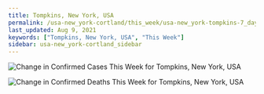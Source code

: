 ```yaml
---
title: Tompkins, New York, USA
permalink: /usa-new_york-cortland/this_week/usa-new_york-tompkins-7_days.html
last_updated: Aug 9, 2021
keywords: ["Tompkins, New York, USA", "This Week"]
sidebar: usa-new_york-cortland_sidebar
---
```


![Change in Confirmed Cases This Week for Tompkins, New York, USA](/covid_tracker/images/graphs/usa-new_york-tompkins-delta_confirmed-7_days_graph.png)

![Change in Confirmed Deaths This Week for Tompkins, New York, USA](/covid_tracker/images/graphs/usa-new_york-tompkins-delta_deaths-7_days_graph.png)
